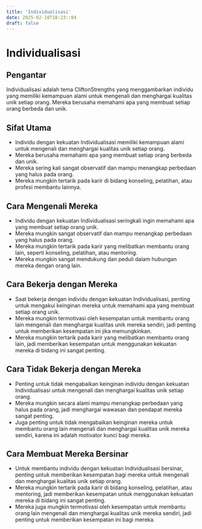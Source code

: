 ```yaml
---
title: 'Individualisasi'
date: 2025-02-18T18:23::04
draft: false
---
```


# Individualisasi

## Pengantar

Individualisasi adalah tema CliftonStrengths yang menggambarkan individu yang memiliki kemampuan alami untuk mengenali dan menghargai kualitas unik setiap orang. Mereka berusaha memahami apa yang membuat setiap orang berbeda dan unik.

## Sifat Utama

- Individu dengan kekuatan Individualisasi memiliki kemampuan alami untuk mengenali dan menghargai kualitas unik setiap orang.
- Mereka berusaha memahami apa yang membuat setiap orang berbeda dan unik.
- Mereka sering kali sangat observatif dan mampu menangkap perbedaan yang halus pada orang.
- Mereka mungkin tertarik pada karir di bidang konseling, pelatihan, atau profesi membantu lainnya.

## Cara Mengenali Mereka

- Individu dengan kekuatan Individualisasi seringkali ingin memahami apa yang membuat setiap orang unik.
- Mereka mungkin sangat observatif dan mampu menangkap perbedaan yang halus pada orang.
- Mereka mungkin tertarik pada karir yang melibatkan membantu orang lain, seperti konseling, pelatihan, atau mentoring.
- Mereka mungkin sangat mendukung dan peduli dalam hubungan mereka dengan orang lain.

## Cara Bekerja dengan Mereka

- Saat bekerja dengan individu dengan kekuatan Individualisasi, penting untuk mengakui keinginan mereka untuk memahami apa yang membuat setiap orang unik.
- Mereka mungkin termotivasi oleh kesempatan untuk membantu orang lain mengenali dan menghargai kualitas unik mereka sendiri, jadi penting untuk memberikan kesempatan ini jika memungkinkan.
- Mereka mungkin tertarik pada karir yang melibatkan membantu orang lain, jadi memberikan kesempatan untuk menggunakan kekuatan mereka di bidang ini sangat penting.

## Cara Tidak Bekerja dengan Mereka

- Penting untuk tidak mengabaikan keinginan individu dengan kekuatan Individualisasi untuk mengenali dan menghargai kualitas unik setiap orang.
- Mereka mungkin secara alami mampu menangkap perbedaan yang halus pada orang, jadi menghargai wawasan dan pendapat mereka sangat penting.
- Juga penting untuk tidak mengabaikan keinginan mereka untuk membantu orang lain mengenali dan menghargai kualitas unik mereka sendiri, karena ini adalah motivator kunci bagi mereka.

## Cara Membuat Mereka Bersinar

- Untuk membantu individu dengan kekuatan Individualisasi bersinar, penting untuk memberikan kesempatan bagi mereka untuk mengenali dan menghargai kualitas unik setiap orang.
- Mereka mungkin tertarik pada karir di bidang konseling, pelatihan, atau mentoring, jadi memberikan kesempatan untuk menggunakan kekuatan mereka di bidang ini sangat penting.
- Mereka juga mungkin termotivasi oleh kesempatan untuk membantu orang lain mengenali dan menghargai kualitas unik mereka sendiri, jadi penting untuk memberikan kesempatan ini bagi mereka.
